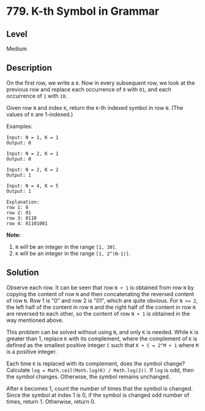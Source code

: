 # 779. K-th Symbol in Grammar
## Level
Medium

## Description
On the first row, we write a `0`. Now in every subsequent row, we look at the previous row and replace each occurrence of `0` with `01`, and each occurrence of `1` with `10`.

Given row `N` and index `K`, return the `K`-th indexed symbol in row `N`. (The values of `K` are 1-indexed.)

Examples:
```
Input: N = 1, K = 1
Output: 0

Input: N = 2, K = 1
Output: 0

Input: N = 2, K = 2
Output: 1

Input: N = 4, K = 5
Output: 1

Explanation:
row 1: 0
row 2: 01
row 3: 0110
row 4: 01101001
```

**Note:**

1. `N` will be an integer in the range `[1, 30]`.
2. `K` will be an integer in the range `[1, 2^(N-1)]`.

## Solution
Observe each row. It can be seen that row `N + 1` is obtained from row `N` by copying the content of row `N` and then concatenating the reversed content of row `N`. Row 1 is "0" and row 2 is "01", which are quite obvious. For `N >= 2`, the left half of the content in row `N` and the right half of the content in row `N` are reversed to each other, so the content of row `N + 1` is obtained in the way mentioned above.

This problem can be solved without using `N`, and only `K` is needed. While `K` is greater than 1, replace `K` with its complement, where the complement of `K` is defined as the smallest positive integer `C` such that `K + C = 2^M + 1` where `M` is a positive integer.

Each time `K` is replaced with its complement, does the symbol change? Calculate `log = Math.ceil(Math.log(K) / Math.log(2))`. If `log` is odd, then the symbol changes. Otherwise, the symbol remains unchanged.

After `K` becomes 1, count the number of times that the symbol is changed. Since the symbol at index 1 is 0, if the symbol is changed odd number of times, return 1. Otherwise, return 0.
